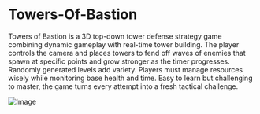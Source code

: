 # Towers-Of-Bastion
Towers of Bastion is a 3D top-down tower defense strategy game combining dynamic gameplay with real-time tower building. 
The player controls the camera and places towers to fend off waves of enemies that spawn at specific points and grow stronger as the timer progresses. 
Randomly generated levels add variety. Players must manage resources wisely while monitoring base health and time. 
Easy to learn but challenging to master, the game turns every attempt into a fresh tactical challenge.


![Image](https://github.com/user-attachments/assets/4c95799f-0d1f-4c79-81f8-dc74ec1d1656)
